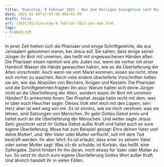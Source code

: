 ```yaml
---
title: 'Dienstag, 9 Februar 2021 : Aus dem Heiligen Evangelium nach Markus - Mk 7,1-13.'
date: 2021-02-08T17:47:00.001+01:00
draft: false
url: /2021/02/dienstag-9-februar-2021-aus-dem.html
tags: 
- EVANGELIUM
---
```


In jener Zeit hielten sich die Pharisäer und einige Schriftgelehrte, die aus Jerusalem gekommen waren, bei Jesus auf. Sie sahen, dass einige seiner Jünger ihr Brot mit unreinen, das heißt mit ungewaschenen Händen aßen. Die Pharisäer essen nämlich wie alle Juden nur, wenn sie vorher mit einer Handvoll Wasser die Hände gewaschen haben, wie es die Überlieferung der Alten vorschreibt. Auch wenn sie vom Markt kommen, essen sie nicht, ohne sich vorher zu waschen. Noch viele andere überlieferte Vorschriften halten sie ein, wie das Abspülen von Bechern, Krügen und Kesseln. Die Pharisäer und die Schriftgelehrten fragten ihn also: Warum halten sich deine Jünger nicht an die Überlieferung der Alten, sondern essen ihr Brot mit unreinen Händen? Er antwortete ihnen: Der Prophet Jesaja hatte recht mit dem, was er über euch Heuchler sagte: Dieses Volk ehrt mich mit den Lippen, sein Herz aber ist weit weg von mir. Es ist sinnlos, wie sie mich verehren; was sie lehren, sind Satzungen von Menschen. Ihr gebt Gottes Gebot preis und haltet euch an die Überlieferung der Menschen. Und weiter sagte Jesus: Sehr geschickt setzt ihr Gottes Gebot außer Kraft und haltet euch an eure eigene Überlieferung. Mose hat zum Beispiel gesagt: Ehre deinen Vater und deine Mutter!, und: Wer Vater oder Mutter verflucht, soll mit dem Tod bestraft werden. Ihr aber lehrt: Es ist erlaubt, dass einer zu seinem Vater oder seiner Mutter sagt: Was ich dir schulde, ist Korbán, das heißt: eine Opfergabe. Damit hindert ihr ihn daran, noch etwas für Vater oder Mutter zu tun. So setzt ihr durch eure eigene Überlieferung Gottes Wort außer Kraft. Und ähnlich handelt ihr in vielen Fällen.